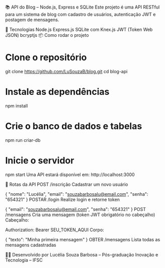 📚 API do Blog – Node.js, Express e SQLite
Este projeto é uma API RESTful para um sistema de blog com cadastro de usuários, autenticação JWT e postagem de mensagens.

🚀 Tecnologias
Node.js
Express.js
SQLite com Knex.js
JWT (Token Web JSON)
bcryptjs
📦 Como rodar o projeto
# Clone o repositório
git clone https://github.com/LuSouzaB/blog.git
cd blog-api

# Instale as dependências
npm install

# Crie o banco de dados e tabelas
npm run criar-db

# Inicie o servidor
npm start
Uma API estará disponível em: http://localhost:3000

🔐 Rotas da API
POST /inscrição
Cadastrar um novo usuário

{
  "nome": "Lucélia",
  "email": "souzabarbosalu@email.com",
  "senha": "654321"
}
POSTAR /login
Realize login e retorne token

{
  "email": "souzabarbosalu@email.com",
  "senha": "654321"
}
POST /mensagens
Cria uma mensagem (token JWT obrigatório no cabeçalho)
Cabeçalho:

Authorization: Bearer SEU_TOKEN_AQUI
Corpo:

{
  "texto": "Minha primeira mensagem"
}
OBTER /mensagens
Lista todas as mensagens cadastradas

🧑‍🏫 Desenvolvido por
Lucélia Souza Barbosa – Pós-graduação Inovação e Tecnologia – IFSC
